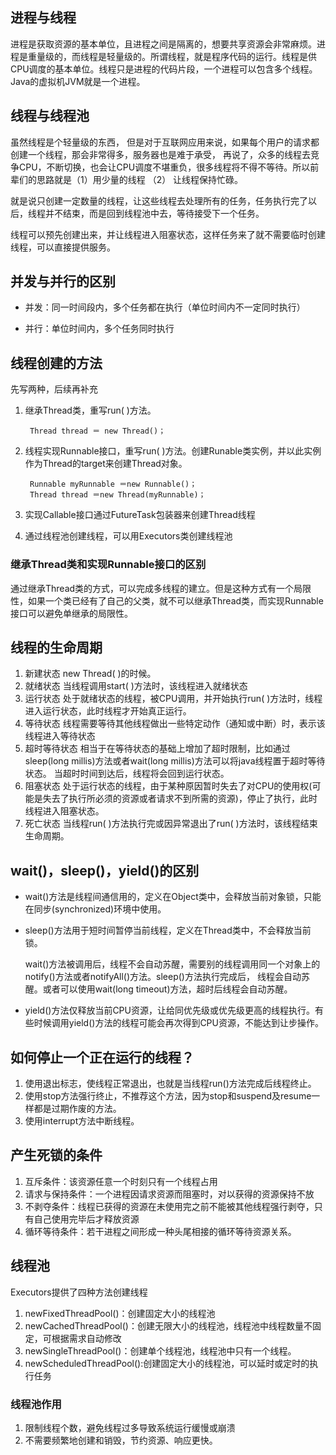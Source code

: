 ## 进程与线程

进程是获取资源的基本单位，且进程之间是隔离的，想要共享资源会非常麻烦。进程是重量级的，而线程是轻量级的。所谓线程，就是程序代码的运行。线程是供CPU调度的基本单位。线程只是进程的代码片段，一个进程可以包含多个线程。Java的虚拟机JVM就是一个进程。

## 线程与线程池

虽然线程是个轻量级的东西， 但是对于互联网应用来说，如果每个用户的请求都创建一个线程，那会非常得多，服务器也是难于承受， 再说了，众多的线程去竞争CPU，不断切换，也会让CPU调度不堪重负，很多线程将不得不等待。所以前辈们的思路就是（1）用少量的线程 （2） 让线程保持忙碌。

就是说只创建一定数量的线程，让这些线程去处理所有的任务，任务执行完了以后，线程并不结束，而是回到线程池中去，等待接受下一个任务。

线程可以预先创建出来，并让线程进入阻塞状态，这样任务来了就不需要临时创建线程，可以直接提供服务。

## 并发与并行的区别

- 并发：同一时间段内，多个任务都在执行（单位时间内不一定同时执行）

- 并行：单位时间内，多个任务同时执行

## 线程创建的方法
先写两种，后续再补充

1. 继承Thread类，重写run( )方法。

		Thread thread ＝ new Thread()； 

2. 线程实现Runnable接口，重写run( )方法。创建Runable类实例，并以此实例作为Thread的target来创建Thread对象。

		Runnable myRunnable ＝new Runnable()；
		Thread thread ＝new Thread(myRunnable)；
		
3. 实现Callable接口通过FutureTask包装器来创建Thread线程 

4. 通过线程池创建线程，可以用Executors类创建线程池

### 继承Thread类和实现Runnable接口的区别

通过继承Thread类的方式，可以完成多线程的建立。但是这种方式有一个局限性，如果一个类已经有了自己的父类，就不可以继承Thread类，而实现Runnable接口可以避免单继承的局限性。
  
## 线程的生命周期

1. 新建状态  new Thread( )的时候。
2. 就绪状态 当线程调用start( )方法时，该线程进入就绪状态
3. 运行状态  处于就绪状态的线程，被CPU调用，并开始执行run( )方法时，线程进入运行状态，此时线程才开始真正运行。
4. 等待状态  线程需要等待其他线程做出一些特定动作（通知或中断）时，表示该线程进入等待状态
5. 超时等待状态  相当于在等待状态的基础上增加了超时限制，比如通过sleep(long millis)方法或者wait(long millis)方法可以将java线程置于超时等待状态。
当超时时间到达后，线程将会回到运行状态。
6. 阻塞状态  处于运行状态的线程，由于某种原因暂时失去了对CPU的使用权(可能是失去了执行所必须的资源或者请求不到所需的资源)，停止了执行，此时线程进入阻塞状态。
7. 死亡状态  当线程run( )方法执行完或因异常退出了run( )方法时，该线程结束生命周期。

## wait()，sleep()，yield()的区别

- wait()方法是线程间通信用的，定义在Object类中，会释放当前对象锁，只能在同步(synchronized)环境中使用。
- sleep()方法用于短时间暂停当前线程，定义在Thread类中，不会释放当前锁。

    wait()方法被调用后，线程不会自动苏醒，需要别的线程调用同一个对象上的notify()方法或者notifyAll()方法。sleep()方法执行完成后，
    线程会自动苏醒。或者可以使用wait(long timeout)方法，超时后线程会自动苏醒。

- yield()方法仅释放当前CPU资源，让给同优先级或优先级更高的线程执行。有些时候调用yield()方法的线程可能会再次得到CPU资源，不能达到让步操作。

## 如何停止一个正在运行的线程？
1. 使用退出标志，使线程正常退出，也就是当线程run()方法完成后线程终止。
2. 使用stop方法强行终止，不推荐这个方法，因为stop和suspend及resume一样都是过期作废的方法。
3. 使用interrupt方法中断线程。

## 产生死锁的条件
1. 互斥条件：该资源任意一个时刻只有一个线程占用
2. 请求与保持条件：一个进程因请求资源而阻塞时，对以获得的资源保持不放
3. 不剥夺条件：线程已获得的资源在未使用完之前不能被其他线程强行剥夺，只有自己使用完毕后才释放资源
4. 循环等待条件：若干进程之间形成一种头尾相接的循环等待资源关系。
    
## 线程池
Executors提供了四种方法创建线程

1. newFixedThreadPool()：创建固定大小的线程池
2. newCachedThreadPool()：创建无限大小的线程池，线程池中线程数量不固定，可根据需求自动修改
3. newSingleThreadPool()：创建单个线程池，线程池中只有一个线程。
4. newScheduledThreadPool():创建固定大小的线程池，可以延时或定时的执行任务

### 线程池作用
1. 限制线程个数，避免线程过多导致系统运行缓慢或崩溃
2. 不需要频繁地创建和销毁，节约资源、响应更快。

